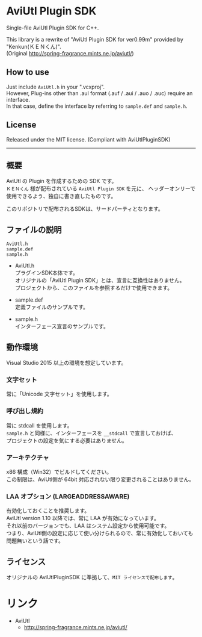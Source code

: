 ﻿# AviUtl Plugin SDK
Single-file AviUtl Plugin SDK for C++.  

This library is a rewrite of "AviUtl Plugin SDK for ver0.99m" provided by "Kenkun(ＫＥＮくん)".  
(Original http://spring-fragrance.mints.ne.jp/aviutl/)  

## How to use
Just include `AviUtl.h` in your ".vcxproj".  
However, Plug-ins other than .aul format (.auf / .aui / .auo / .auc) require an interface.  
In that case, define the interface by referring to `sample.def` and `sample.h`.  

## License
Released under the MIT license. (Compliant with AviUtlPluginSDK)

----

## 概要
AviUtl の Plugin を作成するための SDK です。  
`ＫＥＮくん` 様が配布されている `AviUtl Plugin SDK` を元に、
ヘッダーオンリーで使用できるよう、独自に書き直したものです。  

このリポジトリで配布されるSDKは、サードパーティとなります。  

## ファイルの説明
```
AviUtl.h
sample.def
sample.h
```
- AviUtl.h  
    プラグインSDK本体です。  
    オリジナルの「AviUtl Plugin SDK」とは、宣言に互換性はありません。  
    プロジェクトから、このファイルを参照するだけで使用できます。

- sample.def  
    定義ファイルのサンプルです。

- sample.h  
    インターフェース宣言のサンプルです。

## 動作環境
Visual Studio 2015 以上の環境を想定しています。

### 文字セット
常に「Unicode 文字セット」を使用します。  

### 呼び出し規約
常に stdcall を使用します。  
`sample.h` と同様に、インターフェースを `__stdcall` で宣言しておけば、  
プロジェクトの設定を気にする必要はありません。

### アーキテクチャ
x86 構成（Win32）でビルドしてください。  
この制限は、AviUtl側が 64bit 対応されない限り変更されることはありません。

### LAA オプション (LARGEADDRESSAWARE)
有効化しておくことを推奨します。  
AviUtl version 1.10 以降では、常に LAA が有効になっています。  
それ以前のバージョンでも、LAA はシステム設定から使用可能です。  
つまり、AviUtl側の設定に応じて使い分けられるので、常に有効化しておいても問題無いという話です。

## ライセンス
オリジナルの AviUtlPluginSDK に準拠して、`MIT ライセンスで配布します`。  

# リンク
- AviUtl
    - http://spring-fragrance.mints.ne.jp/aviutl/
